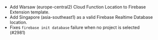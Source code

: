 - Add Warsaw (europe-central2) Cloud Function Location to Firebase Extension template.
- Add Singapore (asia-southeast1) as a valid Firebase Realtime Database location.
- Fixes `firebase init database` failure when no project is selected (#2981)
